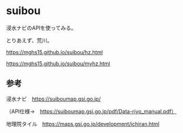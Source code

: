 # suibou
浸水ナビのAPIを使ってみる。

とりあえず、荒川。

https://mghs15.github.io/suibou/hz.html


https://mghs15.github.io/suibou/myhz.html

## 参考
浸水ナビ　https://suiboumap.gsi.go.jp/

（API仕様→　https://suiboumap.gsi.go.jp/pdf/Data-riyo_manual.pdf）

地理院タイル　https://maps.gsi.go.jp/development/ichiran.html
